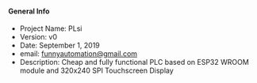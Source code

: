 #### General Info

+ Project Name:   PLsi  
+ Version:        v0  
+ Date:           September 1, 2019  
+ email:          funnyautomation@gmail.com  
+ Description:    Cheap and fully functional PLC based on ESP32 WROOM module and 320x240 SPI Touchscreen Display  
